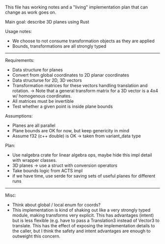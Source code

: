This file has working notes and a "living" implementation plan
that can change as work goes on.

Main goal: describe 3D planes using Rust

Usage notes:
- We choose to not consume transformation objects as they are applied
- Bounds, transformations are all strongly typed

----------------------------------------------------------------

Requirements:
- Data structure for planes
- Convert from global coordinates to 2D planar coordinates
- Data structurse for 2D, 3D vectors
- Transformation matrices for these vectors handling translation and rotation.
  -> Note that a general transform matrix for a 3D vector is a 4x4 w/
     homogenous coordinates.
- All matrices must be invertible
- Test whether a given point is inside plane bounds

Assumptions:
- Planes are all parallel
- Plane bounds are OK for now, but keep genericity in mind
- Assume f32 (c++ double) is OK -> taken from variant_data type

Plan:
- Use nalgebra crate for linear algebra ops, maybe hide this impl detail with
    wrapper classes.
- 3D planes -> use a struct with conversion operators
- Take bounds logic from ACTS impl
- if we have time, use serde for saving sets of useful planes for different runs

----------------------------------------------------------------

Misc:
- Think about global / local enum for coords?
- This implementation is kind of shaking out like a very
    strongly typed module, making transforms very explicit.
    This has advantages (intent) but is less flexible (e.g.
    have to pass a Translation3 instead of Vector3 to translate.
    This has the effect of exposing the implementation details
    to the caller, but I think the safety and intent advantages
    are enough to outweight this concern.
